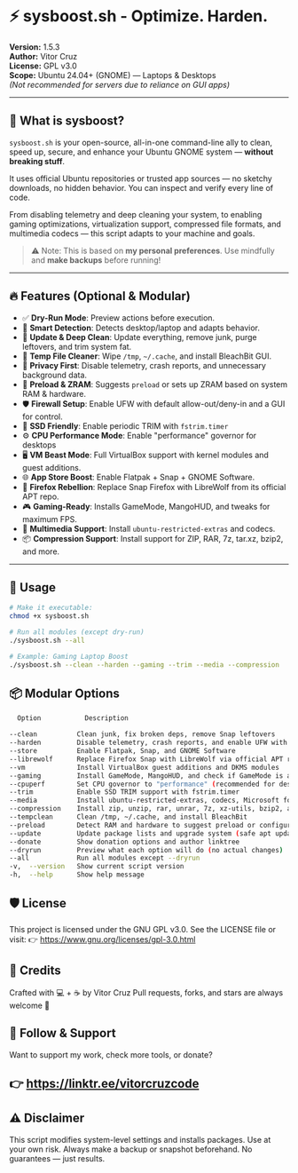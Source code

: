 # ⚡ sysboost.sh - Optimize. Harden.

**Version:** 1.5.3  
**Author:** Vitor Cruz  
**License:** GPL v3.0  
**Scope:** Ubuntu 24.04+ (GNOME) — Laptops & Desktops  
*(Not recommended for servers due to reliance on GUI apps)*

---

## 🧰 What is sysboost?

`sysboost.sh` is your open-source, all-in-one command-line ally to clean, speed up, secure, and enhance your Ubuntu GNOME system — **without breaking stuff**.

It uses official Ubuntu repositories or trusted app sources — no sketchy downloads, no hidden behavior. You can inspect and verify every line of code.

From disabling telemetry and deep cleaning your system, to enabling gaming optimizations, virtualization support, compressed file formats, and multimedia codecs — this script adapts to your machine and goals.

> ⚠️ Note: This is based on **my personal preferences**. Use mindfully and **make backups** before running!

---

## 🔥 Features (Optional & Modular)
- ✅ **Dry-Run Mode**: Preview actions before execution.
- 🧠 **Smart Detection**: Detects desktop/laptop and adapts behavior.
- 🧼 **Update & Deep Clean**: Update everything, remove junk, purge leftovers, and trim system fat.
- 🧹 **Temp File Cleaner**: Wipe `/tmp`, `~/.cache`, and install BleachBit GUI.
- 🔐 **Privacy First**: Disable telemetry, crash reports, and unnecessary background data.
- 🔁 **Preload & ZRAM**: Suggests `preload` or sets up ZRAM based on system RAM & hardware.
- 🛡️ **Firewall Setup**: Enable UFW with default allow-out/deny-in and a GUI for control.
- 💾 **SSD Friendly**: Enable periodic TRIM with `fstrim.timer`
- ⚙️ **CPU Performance Mode**: Enable "performance" governor for desktops
- 🖥️ **VM Beast Mode**: Full VirtualBox support with kernel modules and guest additions.
- 🌐 **App Store Boost**: Enable Flatpak + Snap + GNOME Software.
- 🦊 **Firefox Rebellion**: Replace Snap Firefox with LibreWolf from its official APT repo.
- 🎮 **Gaming-Ready**: Installs GameMode, MangoHUD, and tweaks for maximum FPS.
- 🎵 **Multimedia Support**: Install `ubuntu-restricted-extras` and codecs.
- 📦 **Compression Support**: Install support for ZIP, RAR, 7z, tar.xz, bzip2, and more.

---

## 🧪 Usage

```bash
# Make it executable:
chmod +x sysboost.sh

# Run all modules (except dry-run)
./sysboost.sh --all

# Example: Gaming Laptop Boost
./sysboost.sh --clean --harden --gaming --trim --media --compression
```

## 📦 Modular Options
```bash
  Option	       Description

--clean          Clean junk, fix broken deps, remove Snap leftovers
--harden         Disable telemetry, crash reports, and enable UFW with GUI
--store          Enable Flatpak, Snap, and GNOME Software
--librewolf      Replace Firefox Snap with LibreWolf via official APT repo
--vm             Install VirtualBox guest additions and DKMS modules
--gaming         Install GameMode, MangoHUD, and check if GameMode is active
--cpuperf        Set CPU governor to "performance" (recommended for desktops)
--trim           Enable SSD TRIM support with fstrim.timer
--media          Install ubuntu-restricted-extras, codecs, Microsoft fonts 
--compression    Install zip, unzip, rar, unrar, 7z, xz-utils, bzip2, and lzma
--tempclean      Clean /tmp, ~/.cache, and install BleachBit
--preload        Detect RAM and hardware to suggest preload or configure ZRAM
--update         Update package lists and upgrade system (safe apt update + upgrade)
--donate         Show donation options and author linktree
--dryrun         Preview what each option will do (no actual changes)
--all            Run all modules except --dryrun
-v,  --version	 Show current script version
-h,  --help	     Show help message
```

## 🛡️ License
This project is licensed under the GNU GPL v3.0.
See the LICENSE file or visit:
👉 https://www.gnu.org/licenses/gpl-3.0.html

## 👤 Credits
Crafted with 💻 + ☕ by Vitor Cruz
Pull requests, forks, and stars are always welcome 🌟

## 👋 Follow & Support
Want to support my work, check more tools, or donate?
## 👉 https://linktr.ee/vitorcruzcode

## ⚠️ Disclaimer
This script modifies system-level settings and installs packages.
Use at your own risk. Always make a backup or snapshot beforehand.
No guarantees — just results.
